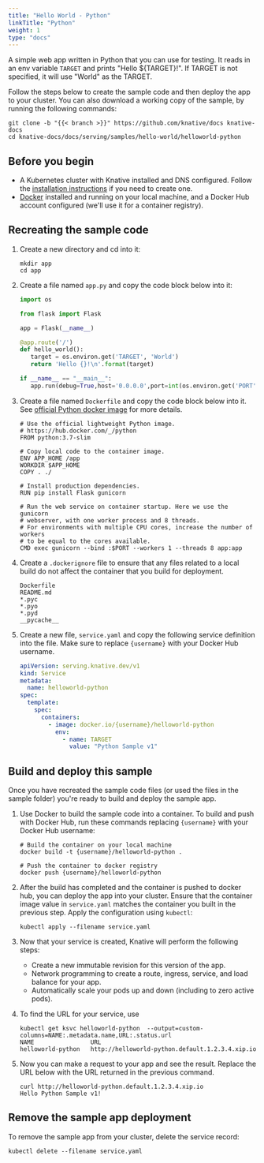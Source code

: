 ```yaml
---
title: "Hello World - Python"
linkTitle: "Python"
weight: 1
type: "docs"
---
```


A simple web app written in Python that you can use for testing. It reads in an
env variable `TARGET` and prints "Hello \${TARGET}!". If TARGET is not
specified, it will use "World" as the TARGET.

Follow the steps below to create the sample code and then deploy the app to your
cluster. You can also download a working copy of the sample, by running the
following commands:

```shell
git clone -b "{{< branch >}}" https://github.com/knative/docs knative-docs
cd knative-docs/docs/serving/samples/hello-world/helloworld-python
```

## Before you begin

- A Kubernetes cluster with Knative installed and DNS configured. Follow the
  [installation instructions](../../../../install/README.md) if you need to
  create one.
- [Docker](https://www.docker.com) installed and running on your local machine,
  and a Docker Hub account configured (we'll use it for a container registry).

## Recreating the sample code

1. Create a new directory and cd into it:

   ```shell
   mkdir app
   cd app
   ```

1. Create a file named `app.py` and copy the code block below into it:

   ```python
   import os

   from flask import Flask

   app = Flask(__name__)

   @app.route('/')
   def hello_world():
      target = os.environ.get('TARGET', 'World')
      return 'Hello {}!\n'.format(target)

   if __name__ == "__main__":
      app.run(debug=True,host='0.0.0.0',port=int(os.environ.get('PORT', 8080)))
   ```

1. Create a file named `Dockerfile` and copy the code block below into it. See
   [official Python docker image](https://hub.docker.com/_/python/) for more
   details.

   ```docker
   # Use the official lightweight Python image.
   # https://hub.docker.com/_/python
   FROM python:3.7-slim

   # Copy local code to the container image.
   ENV APP_HOME /app
   WORKDIR $APP_HOME
   COPY . ./

   # Install production dependencies.
   RUN pip install Flask gunicorn

   # Run the web service on container startup. Here we use the gunicorn
   # webserver, with one worker process and 8 threads.
   # For environments with multiple CPU cores, increase the number of workers
   # to be equal to the cores available.
   CMD exec gunicorn --bind :$PORT --workers 1 --threads 8 app:app
   ```

1. Create a `.dockerignore` file to ensure that any files related to a local
   build do not affect the container that you build for deployment.

   ```ignore
   Dockerfile
   README.md
   *.pyc
   *.pyo
   *.pyd
   __pycache__
   ```

1. Create a new file, `service.yaml` and copy the following service definition
   into the file. Make sure to replace `{username}` with your Docker Hub
   username.

   ```yaml
   apiVersion: serving.knative.dev/v1
   kind: Service
   metadata:
     name: helloworld-python
   spec:
     template:
       spec:
         containers:
           - image: docker.io/{username}/helloworld-python
             env:
               - name: TARGET
                 value: "Python Sample v1"
   ```

## Build and deploy this sample

Once you have recreated the sample code files (or used the files in the sample
folder) you're ready to build and deploy the sample app.

1. Use Docker to build the sample code into a container. To build and push with
   Docker Hub, run these commands replacing `{username}` with your Docker Hub
   username:

   ```shell
   # Build the container on your local machine
   docker build -t {username}/helloworld-python .

   # Push the container to docker registry
   docker push {username}/helloworld-python
   ```

1. After the build has completed and the container is pushed to docker hub, you
   can deploy the app into your cluster. Ensure that the container image value
   in `service.yaml` matches the container you built in the previous step. Apply
   the configuration using `kubectl`:

   ```shell
   kubectl apply --filename service.yaml
   ```

1. Now that your service is created, Knative will perform the following steps:

   - Create a new immutable revision for this version of the app.
   - Network programming to create a route, ingress, service, and load balance
     for your app.
   - Automatically scale your pods up and down (including to zero active pods).

1. To find the URL for your service, use

   ```
   kubectl get ksvc helloworld-python  --output=custom-columns=NAME:.metadata.name,URL:.status.url
   NAME                URL
   helloworld-python   http://helloworld-python.default.1.2.3.4.xip.io
   ```

1. Now you can make a request to your app and see the result. Replace
   the URL below with the URL returned in the previous command.

   ```shell
   curl http://helloworld-python.default.1.2.3.4.xip.io
   Hello Python Sample v1!
   ```

## Remove the sample app deployment

To remove the sample app from your cluster, delete the service record:

```shell
kubectl delete --filename service.yaml
```
